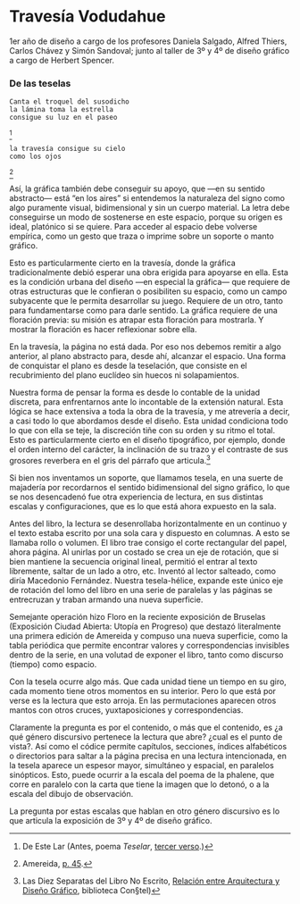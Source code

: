 # Travesía Vodudahue

1er año de diseño a cargo de los profesores Daniela Salgado, Alfred Thiers, Carlos Chávez y Simón Sandoval; junto al taller de 3º y 4º de diseño gráfico a cargo de Herbert Spencer.

### De las teselas

    Canta el troquel del susodicho
    la lámina toma la estrella
    consigue su luz en el paseo
[^1]


    la travesía consigue su cielo
    como los ojos
[^2]

Así, la gráfica también debe conseguir su apoyo, que —en su sentido abstracto— está “en los aires” si entendemos la naturaleza del signo como algo puramente visual, bidimensional y sin un cuerpo material. La letra debe conseguirse un modo de sostenerse en este espacio, porque su origen es ideal, platónico si se quiere. Para acceder al espacio debe volverse empírica, como un gesto que traza o imprime sobre un soporte o manto gráfico.

Esto es particularmente cierto en la travesía, donde la gráfica tradicionalmente debió esperar una obra erigida para apoyarse en ella. Esta es la condición urbana del diseño —en especial la gráfica— que requiere de otras estructuras que le confieran o posibiliten su espacio, como un campo subyacente que le permita desarrollar su juego. Requiere de un otro, tanto para fundamentarse como para darle sentido. La gráfica requiere de una floración previa: su misión es atrapar esta floración para mostrarla. Y mostrar la floración es hacer reflexionar sobre ella.

En la travesía, la página no está dada. Por eso nos debemos remitir a algo anterior, al plano abstracto para, desde ahí, alcanzar el espacio. Una forma de conquistar el plano es desde la teselación, que consiste en el recubrimiento del plano euclídeo sin huecos ni solapamientos. 

Nuestra forma de pensar la forma es desde lo contable de la unidad discreta, para enfrentarnos ante lo incontable de la extensión natural. Esta lógica se hace extensiva a toda la obra de la travesía, y me atrevería a decir, a casi todo lo que abordamos desde el diseño. Esta unidad condiciona todo lo que con ella se teje, la discreción tiñe con su orden y su ritmo el total. Esto es particularmente cierto en el diseño tipográfico, por ejemplo, donde el orden interno del carácter, la inclinación de su trazo y el contraste de sus grosores reverbera en el gris del párrafo que articula.[^3]

Si bien nos inventamos un soporte, que llamamos tesela, en una suerte de majadería por recordarnos el sentido bidimensional del signo gráfico, lo que se nos desencadenó fue otra experiencia de lectura, en sus distintas escalas y configuraciones, que es lo que está ahora expuesto en la sala.

Antes del libro, la lectura se desenrollaba horizontalmente en un continuo y el texto estaba escrito por una sola cara y dispuesto en columnas. A esto se llamaba rollo o volumen. El libro trae consigo el corte rectangular del papel, ahora página. Al unirlas por un costado se crea un eje de rotación, que si bien mantiene la secuencia original lineal, permitió el entrar al texto libremente, saltar de un lado a otro, etc. Inventó al lector salteado, como diría Macedonio Fernández. Nuestra tesela-hélice, expande este único eje de rotación del lomo del libro en una serie de paralelas y las páginas se entrecruzan y traban armando una nueva superficie. 

Semejante operación hizo Floro en la reciente exposición de Bruselas (Exposición Ciudad Abierta: Utopía en Progreso) que destazó literalmente una primera edición de Amereida y compuso una nueva superficie, como la tabla periódica que permite encontrar valores y correspondencias invisibles dentro de la serie, en una volutad de exponer el libro, tanto como discurso (tiempo) como espacio.

Con la tesela ocurre algo más. Que cada unidad tiene un tiempo en su giro, cada momento tiene otros momentos en su interior. Pero lo que está por verse es la lectura que esto arroja. En las permutaciones aparecen otros mantos con otros cruces, yuxtaposiciones y correspondencias. 

Claramente la pregunta es por el contenido, o más que el contenido, es ¿a qué género discursivo pertenece la lectura que abre? ¿cual es el punto de vista?. Así como el códice permite capítulos, secciones, índices alfabéticos o directorios para saltar a la página precisa en una lectura intencionada, en la tesela aparece un espesor mayor, simultáneo y espacial, en paralelos sinópticos. Esto, puede ocurrir a la escala del poema de la phalene, que corre en paralelo con la carta que tiene la imagen que lo detonó, o a la escala del dibujo de observación. 

La pregunta por estas escalas que hablan en otro género discursivo es lo que articula la exposición de 3º y 4º de diseño gráfico.

[^1]: De Este Lar (Antes, poema *Teselar*, [tercer verso](http://wiki.ead.pucv.cl/index.php/Traves%C3%ADa_Purmamarca_2007:_Bit%C3%A1cora#3).)
[^2]: Amereida, [p. 45](http://wiki.ead.pucv.cl/index.php/Amereida#P.C3.A1gina_45).
[^3]: Las Diez Separatas del Libro No Escrito,  [Relación entre Arquitectura y Diseño Gráfico](http://wiki.ead.pucv.cl/index.php/Relaci%C3%B3n_entre_Arquitectura_y_Dise%C3%B1o_Gr%C3%A1fico), biblioteca Con§tel)